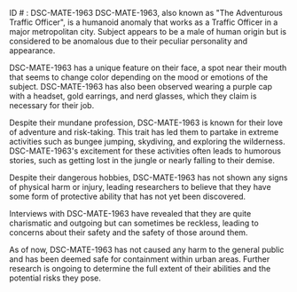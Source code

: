 ID # : DSC-MATE-1963
DSC-MATE-1963, also known as "The Adventurous Traffic Officer", is a humanoid anomaly that works as a Traffic Officer in a major metropolitan city. Subject appears to be a male of human origin but is considered to be anomalous due to their peculiar personality and appearance.

DSC-MATE-1963 has a unique feature on their face, a spot near their mouth that seems to change color depending on the mood or emotions of the subject. DSC-MATE-1963 has also been observed wearing a purple cap with a headset, gold earrings, and nerd glasses, which they claim is necessary for their job.

Despite their mundane profession, DSC-MATE-1963 is known for their love of adventure and risk-taking. This trait has led them to partake in extreme activities such as bungee jumping, skydiving, and exploring the wilderness. DSC-MATE-1963's excitement for these activities often leads to humorous stories, such as getting lost in the jungle or nearly falling to their demise.

Despite their dangerous hobbies, DSC-MATE-1963 has not shown any signs of physical harm or injury, leading researchers to believe that they have some form of protective ability that has not yet been discovered.

Interviews with DSC-MATE-1963 have revealed that they are quite charismatic and outgoing but can sometimes be reckless, leading to concerns about their safety and the safety of those around them.

As of now, DSC-MATE-1963 has not caused any harm to the general public and has been deemed safe for containment within urban areas. Further research is ongoing to determine the full extent of their abilities and the potential risks they pose.